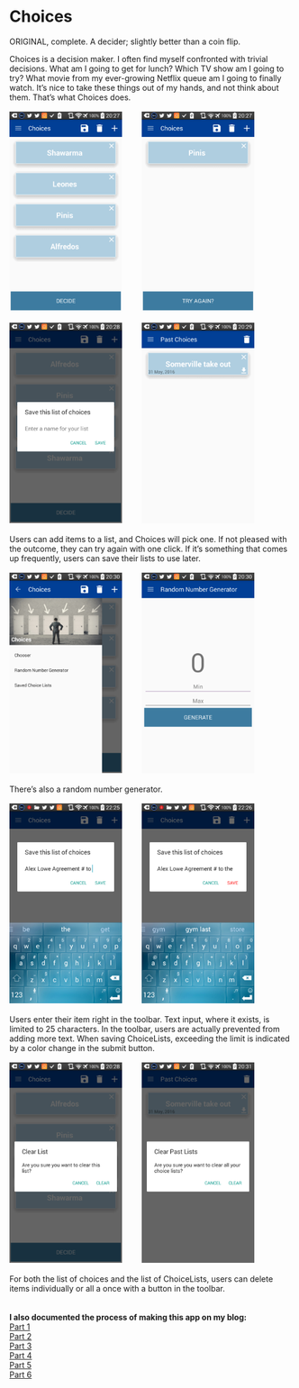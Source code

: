 # Choices
ORIGINAL, complete. A decider; slightly better than a coin flip.


Choices is a decision maker. I often find myself confronted with trivial decisions. What am I going to get for lunch? Which TV show am I going to try? What movie from my ever-growing Netflix queue am I going to finally watch. It’s nice to take these things out of my hands, and not think about them. That’s what Choices does.
<br/>
<br/>
<img src="https://raw.githubusercontent.com/Keyes210/Choices/master/screenshots/ss1.png" width="200">
&nbsp;
&nbsp;
&nbsp;
&nbsp;
<img src="https://raw.githubusercontent.com/Keyes210/Choices/master/screenshots/ss2.png" width="200">
<br/>
<br/>
<img src="https://raw.githubusercontent.com/Keyes210/Choices/master/screenshots/ss3.png" width="200">
&nbsp;
&nbsp;
&nbsp;
&nbsp;
<img src="https://raw.githubusercontent.com/Keyes210/Choices/master/screenshots/ss5.png" width="200">
<br/>
<br/>
Users can add items to a list, and Choices will pick one. If not pleased with the outcome, they can try again with one click. If it’s something that comes up frequently, users can save their lists to use later. 
<br/>
<br/>
<img src="https://raw.githubusercontent.com/Keyes210/Choices/master/screenshots/ss6.png" width="200">
&nbsp;
&nbsp;
&nbsp;
&nbsp;
<img src="https://raw.githubusercontent.com/Keyes210/Choices/master/screenshots/ss7.png" width="200">
<br/>
<br/>
There’s also a random number generator.
<br/>
<br/>
<img src="https://github.com/Keyes210/Choices/blob/master/screenshots/ss9.png" width="200">
&nbsp;
&nbsp;
&nbsp;
&nbsp;
<img src="https://github.com/Keyes210/Choices/blob/master/screenshots/ss10.png" width="200">
<br/>
<br/>
Users enter their item right in the toolbar. Text input, where it exists, is limited to 25 characters. In the toolbar, users are actually prevented from adding more text. When saving ChoiceLists, exceeding the limit is indicated by a color change in the submit button.
<br/>
<br/>
<img src="https://raw.githubusercontent.com/Keyes210/Choices/master/screenshots/ss4.png" width="200">
&nbsp;
&nbsp;
&nbsp;
&nbsp;
<img src="https://raw.githubusercontent.com/Keyes210/Choices/master/screenshots/ss8.png" width="200">
<br/>
<br/>
For both the list of choices and the list of ChoiceLists, users can delete items individually or all a once with a button in the toolbar.
<br/>
<br/>
<br/>
<b>I also documented the process of making this app on my blog:</b>
<br/>
<a href="https://medium.com/@keyes210/choices-i-63942c0184eb#.9602mgxf3">Part 1</a>
<br/>
<a href="https://medium.com/@keyes210/choices-ii-38be99761d94#.1j0ic3maw">Part 2</a>
<br/>
<a href="https://medium.com/@keyes210/choices-iii-b7db4ae8faa6#.9w4gfaw8b">Part 3</a>
<br/>
<a href="https://medium.com/@keyes210/choices-iv-cd6ac3aff63b#.fvtm1ex6m">Part 4</a>
<br/>
<a href="https://medium.com/@keyes210/choices-v-5d0284df4669#.68k8vvh2x">Part 5</a>
<br/>
<a href="https://medium.com/@keyes210/choices-vi-an-overview-852b3590b095#.f5h2fs9ev">Part 6</a>

